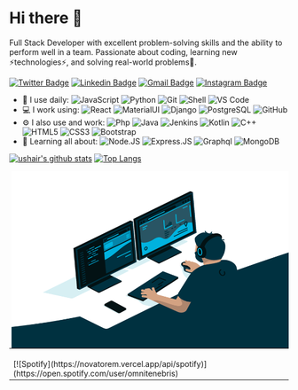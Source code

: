 # Hi there 👋

Full Stack Developer with excellent problem-solving skills and the ability to perform well in a team. Passionate about coding, learning
new ⚡technologies⚡, and solving real-world problems🔭.

[![Twitter Badge](https://img.shields.io/badge/-ushair-blue?style=plastic&logo=Twitter&logoColor=white&link=https://twitter.com/usha1r/)](https://twitter.com/usha1r/)
[![Linkedin Badge](https://img.shields.io/badge/-ushair-blue?style=plastic&logo=Linkedin&logoColor=white&link=https://www.linkedin.com/in/ushair/)](https://www.linkedin.com/in/ushair/)
[![Gmail Badge](https://img.shields.io/badge/-ushairansari@gmail.com-c14438?style=plastic&logo=Gmail&logoColor=white&link=mailto:ushairansari@gmail.com)](mailto:ushairansari@gmail.com)
[![Instagram Badge](https://img.shields.io/badge/-ushair-purple?style=plastic&logo=instagram&logoColor=white&link=https://instagram.com/ushair/)](https://instagram.com/ushair)

- 🚀 I use daily:
  ![JavaScript](https://img.shields.io/badge/-JavaScript-black?style=plastic&logo=javascript)
  ![Python](https://img.shields.io/badge/-Python-8fcfd1?style=plastic&logo=Python)
  ![Git](https://img.shields.io/badge/-Git-black?style=plastic&logo=git)
  ![Shell](https://img.shields.io/badge/-Shell-blasck?style=plastic&logo=Shell)
  ![VS Code](https://img.shields.io/badge/-VS%20Code-007ACC?style=plastic&logo=visual-studio-code)
- 💻 I work using:
  ![React](https://img.shields.io/badge/-React-3b2e5a?style=plastic&logo=react)
  ![MaterialUI](https://img.shields.io/badge/-MatrialUI-0081CB?style=plastic&logo=material-UI)
  ![Django](https://img.shields.io/badge/-Django-092E20?style=plastic&logo=Django)
  ![PostgreSQL](https://img.shields.io/badge/-PostgreSQL-336791?style=plastic&logo=postgresql)
  ![GitHub](https://img.shields.io/badge/-GitHub-181717?style=plastic&logo=github)
- ⚙️ I also use and work: ![Php](https://img.shields.io/badge/-php-394989?style=plastic&logo=php) ![Java](https://img.shields.io/badge/-java-3f4441?style=plastic&logo=java) ![Jenkins](https://img.shields.io/badge/-Jenkins-black?style=plastic&logo=Jenkins) ![Kotlin](https://img.shields.io/badge/-kotlin-006a71?style=plastic&logo=kotlin) ![C++](https://img.shields.io/badge/-C++-00599C?style=plastic&logo=c)
  ![HTML5](https://img.shields.io/badge/-HTML5-E34F26?style=plastic&logo=html5&logoColor=white)
  ![CSS3](https://img.shields.io/badge/-CSS3-1572B6?style=plastic&logo=css3)
  ![Bootstrap](https://img.shields.io/badge/-Bootstrap-563D7C?style=plastic&logo=bootstrap)
- 🌱 Learning all about:
  ![Node.JS](https://img.shields.io/badge/-Node.JS-black?style=plastic&logo=Node.js) ![Express.JS](https://img.shields.io/badge/-Express.JS-c7b198?style=plastic&logo=Express.JS) ![Graphql](https://img.shields.io/badge/-Graphql-E10098?style=plastic&logo=Graphql)
  ![MongoDB](https://img.shields.io/badge/-MongoDB-black?style=plastic&logo=mongodb)

[![ushair's github stats](https://github-readme-stats.vercel.app/api?username=ushair&theme=dark&show_icons=true)](https://github.com/ushair)
[![Top Langs](https://github-readme-stats.vercel.app/api/top-langs/?username=ushair&layout=compact&theme=dark)](https://github.com/ushair/github-readme-stats)

<table width="100%"> 
  <tr>
  <td width="50%">
&nbsp; <br> [![Spotify](https://novatorem.vercel.app/api/spotify)](https://open.spotify.com/user/omnitenebris)
  </td>
  </tr>
   <img align="right" alt="GIF" src="code.gif" width="500" height="320" />
